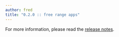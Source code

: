 ```yaml
---
author: fred
title: "0.2.0 :: free range apps"
---
```


For more information, please read the [release notes][changelog].

[changelog]: https://github.com/RVTR/rvtr/releases/tag/0.2.0 "0.2.0"
